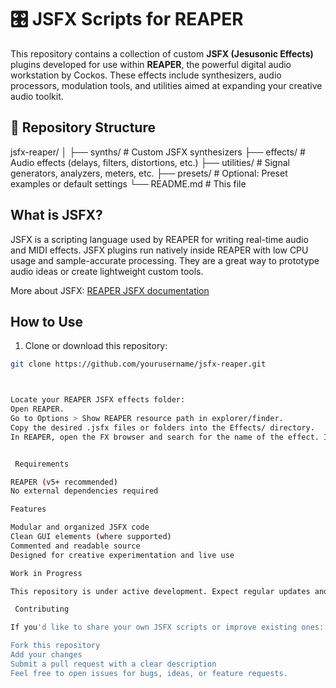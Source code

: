 # 🎛️ JSFX Scripts for REAPER

This repository contains a collection of custom **JSFX (Jesusonic Effects)** plugins developed for use within **REAPER**, the powerful digital audio workstation by Cockos. These effects include synthesizers, audio processors, modulation tools, and utilities aimed at expanding your creative audio toolkit.

## 📁 Repository Structure

jsfx-reaper/
│
├── synths/ # Custom JSFX synthesizers
├── effects/ # Audio effects (delays, filters, distortions, etc.)
├── utilities/ # Signal generators, analyzers, meters, etc.
├── presets/ # Optional: Preset examples or default settings
└── README.md # This file


## What is JSFX?

JSFX is a scripting language used by REAPER for writing real-time audio and MIDI effects. JSFX plugins run natively inside REAPER with low CPU usage and sample-accurate processing. They are a great way to prototype audio ideas or create lightweight custom tools.

More about JSFX: [REAPER JSFX documentation](https://www.reaper.fm/sdk/js/js.php)

## How to Use

1. Clone or download this repository:

```bash
git clone https://github.com/yourusername/jsfx-reaper.git



Locate your REAPER JSFX effects folder:
Open REAPER.
Go to Options > Show REAPER resource path in explorer/finder.
Copy the desired .jsfx files or folders into the Effects/ directory.
In REAPER, open the FX browser and search for the name of the effect. It should now appear and be usable like any other JSFX.


 Requirements

REAPER (v5+ recommended)
No external dependencies required

Features

Modular and organized JSFX code
Clean GUI elements (where supported)
Commented and readable source
Designed for creative experimentation and live use

Work in Progress

This repository is under active development. Expect regular updates and improvements. Contributions and suggestions are welcome!

 Contributing

If you'd like to share your own JSFX scripts or improve existing ones:

Fork this repository
Add your changes
Submit a pull request with a clear description
Feel free to open issues for bugs, ideas, or feature requests.


